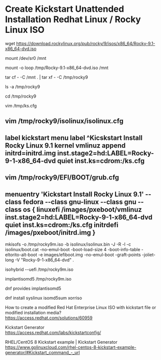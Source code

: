 # Create Kickstart Unattended Installation Redhat Linux / Rocky Linux ISO


wget https://download.rockylinux.org/pub/rocky/9/isos/x86_64/Rocky-9.1-x86_64-dvd.iso

mount /dev/sr0 /mnt

mount -o loop /tmp/Rocky-9.1-x86_64-dvd.iso /mnt

tar cf - -C /mnt . | tar xf - -C /tmp/rocky9

ls -a /tmp/rocky9

cd /tmp/rocky9

vim /tmp/ks.cfg 

vim /tmp/rocky9/isolinux/isolinux.cfg  
-
label kickstart
  menu label ^Kicskstart Install Rocky Linux 9.1
  kernel vmlinuz
  append initrd=initrd.img inst.stage2=hd:LABEL=Rocky-9-1-x86_64-dvd quiet inst.ks=cdrom:/ks.cfg
-
vim /tmp/rocky9/EFI/BOOT/grub.cfg  
-
menuentry 'Kickstart Install Rocky Linux 9.1' --class fedora --class gnu-linux --class gnu --class os {
        linuxefi /images/pxeboot/vmlinuz inst.stage2=hd:LABEL=Rocky-9-1-x86_64-dvd quiet inst.ks=cdrom:/ks.cfg
        initrdefi /images/pxeboot/initrd.img
}
-
mkisofs -o /tmp/rocky9m.iso -b isolinux/isolinux.bin -J -R -l -c isolinux/boot.cat -no-emul-boot -boot-load-size 4 -boot-info-table -eltorito-alt-boot -e images/efiboot.img -no-emul-boot -graft-points -joliet-long -V "Rocky-9-1-x86_64-dvd" .

isohybrid --uefi /tmp/rocky9m.iso

implantisomd5 /tmp/rocky9m.iso

dnf provides implantisomd5

dnf install syslinux isomd5sum xorriso

How to create a modified Red Hat Enterprise Linux ISO with kickstart file or modified installation media?  
https://access.redhat.com/solutions/60959

Kickstart Generator  
https://access.redhat.com/labs/kickstartconfig/

RHEL/CentOS 8 Kickstart example | Kickstart Generator  
https://www.golinuxcloud.com/rhel-centos-8-kickstart-example-generator/#Kickstart_command_-_url
